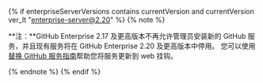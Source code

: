 {% if enterpriseServerVersions contains currentVersion and currentVersion ver_lt "enterprise-server@2.20" %}
{% note %}

**注：**GitHub Enterprise 2.17 及更高版本不再允许管理员安装新的 GitHub 服务，并且现有服务将在 GitHub Enterprise 2.20 及更高版本中停用。 您可以使用[替换 GitHub 服务指南](/v3/guides/replacing-github-services)帮助您将服务更新到 web 挂钩。

{% endnote %}
{% endif %}
